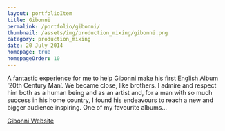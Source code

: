 ```yaml
---
layout: portfolioItem
title: Gibonni
permalink: /portfolio/gibonni/
thumbnail: /assets/img/production_mixing/gibonni.png
category: production_mixing
date: 20 July 2014
homepage: true
homepageOrder: 10
---
```


A fantastic experience for me to help Gibonni make his first English Album ‘20th Century Man’. We became close, like brothers. I admire and respect him both as a human being and as an artist and, for a man with so much success in his home country, I found his endeavours to reach a new and bigger audience inspiring. One of my favourite albums…

[Gibonni Website](http://gibonni.com/)